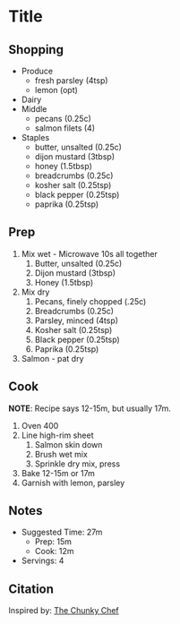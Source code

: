 # Title

## Shopping

- Produce
    - fresh parsley (4tsp)
    - lemon (opt)
- Dairy
- Middle
    - pecans (0.25c)
    - salmon filets (4)
- Staples
    - butter, unsalted (0.25c)
    - dijon mustard (3tbsp)
    - honey (1.5tbsp)
    - breadcrumbs (0.25c)
    - kosher salt (0.25tsp)
    - black pepper (0.25tsp)
    - paprika (0.25tsp)

## Prep

1. Mix wet - Microwave 10s all together
    1. Butter, unsalted (0.25c)
    1. Dijon mustard (3tbsp)
    1. Honey (1.5tbsp)
1. Mix dry
    1. Pecans, finely chopped (.25c)
    1. Breadcrumbs (0.25c)
    1. Parsley, minced (4tsp)
    1. Kosher salt (0.25tsp)
    1. Black pepper (0.25tsp)
    1. Paprika (0.25tsp)
1. Salmon - pat dry

## Cook

__NOTE__: Recipe says 12-15m, but usually 17m.

1. Oven 400
1. Line high-rim sheet
    1. Salmon skin down
    1. Brush wet mix
    1. Sprinkle dry mix, press
1. Bake 12-15m or 17m
1. Garnish with lemon, parsley

## Notes

- Suggested Time: 27m
    - Prep: 15m
    - Cook: 12m
- Servings: 4

## Citation

Inspired by:
[The Chunky Chef](https://www.thechunkychef.com/baked-crusted-dijon-salmon/)
